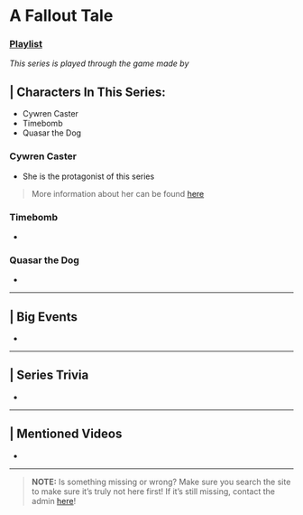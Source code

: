 # A Fallout Tale
### [Playlist]()
*This series is played through the game []() made by []()*

## | Characters In This Series:
- Cywren Caster
- Timebomb
- Quasar the Dog

### Cywren Caster
- She is the protagonist of this series
> More information about her can be found [here](5.Characters/Cywren_Caster.html)

### Timebomb
- 

### Quasar the Dog
- 

----

## | Big Events
- 

----

## | Series Trivia
- 

----
 
## | Mentioned Videos
- []()
 
----
 
> **NOTE:** Is something missing or wrong? Make sure you search the site to make sure it’s truly not here first! If it’s still missing, contact the admin [here](../chapter_2.html)!